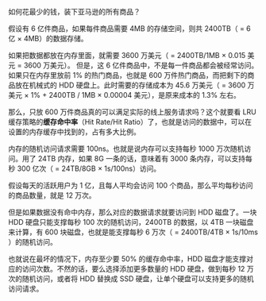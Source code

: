 
如何花最少的钱，装下亚马逊的所有商品？

假设有 6 亿件商品，如果每件商品需要 4MB 的存储空间，则共 2400TB（ = 6 亿 × 4MB）的数据存储。

如果把数据都放在内存里面，就需要 3600 万美元（ = 2400TB/1MB × 0.015 美元 = 3600 万美元）。
但是，这 6 亿件商品中，不是每一件商品都会被经常访问。
如果只在内存里放前 1% 的热门商品，也就是 600 万件热门商品，而把剩下的商品放在机械式的 HDD 硬盘上。此时需要的存储成本为 45.6 万美元（ = 3600 万美元 × 1% + 2400TB / 1MB × 0.00004 美元），是原来成本的 1.3% 左右。

那么，只放 600 万件商品真的可以满足实际的线上服务请求吗？这个就要看 LRU 缓存策略的**缓存命中率**（Hit Rate/Hit Ratio）了，也就是访问的数据中，可以在设置的内存缓存中找到的，占有多大比例。

内存的随机访问请求需要 100ns。也就是说内存可以支持每秒 1000 万次随机访问。用了 24TB 内存，如果 8G 一条的话，意味着有 3000 条内存，可以支持每秒 300 亿次（ = 24TB/8GB × 1s/100ns）访问。

假设每天的活跃用户为 1 亿，且每人平均会访问 100 个商品，那么平均每秒访问的商品数量，就是 12 万次。

但是如果数据没有命中内存，那么对应的数据请求就要访问到 HDD 磁盘了。一块 HDD 硬盘只能支撑每秒 100 次的随机访问，2400TB 的数据，以 4TB 一块磁盘来计算，有 600 块磁盘，也就是能支撑每秒 6 万次（ = 2400TB/4TB × 1s/10ms ）的随机访问。

也就说在最坏的情况下，内存至少要 50% 的缓存命中率，HDD 磁盘才能支撑对应的访问次数。不然的话，要么选择添加更多数量的 HDD 硬盘，做到每秒 12 万次的随机访问，或者将 HDD 替换成 SSD 硬盘，让单个硬盘可以支持更多的随机访问请求。

